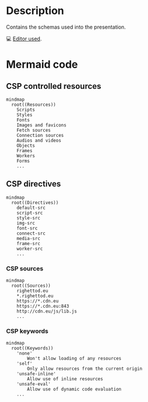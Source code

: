 # Description

Contains the schemas used into the presentation.

💻 [Editor used](https://mermaid.live/).

# Mermaid code

## CSP controlled resources

```mermaid
mindmap
  root((Resources))
    Scripts
    Styles
    Fonts
    Images and favicons
    Fetch sources
    Connection sources
    Audios and videos
    Objects
    Frames
    Workers
    Forms
    ...
```

## CSP directives

```mermaid
mindmap
  root((Directives))
    default-src
    script-src
    style-src
    img-src
    font-src
    connect-src
    media-src
    frame-src
    worker-src
    ...
```

### CSP sources

```mermaid
mindmap
  root((Sources))
    righettod.eu
    *.righettod.eu
    https://*.cdn.eu
    https://*.cdn.eu:843
    http://cdn.eu/js/lib.js
    ...
```

### CSP keywords

```mermaid
mindmap
  root((Keywords))
    'none'
        Won't allow loading of any resources
    'self'
        Only allow resources from the current origin
    'unsafe-inline'
        Allow use of inline resources
    'unsafe-eval'
        Allow use of dynamic code evaluation
    ...
```
